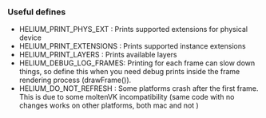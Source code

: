 ### Useful defines ###
- HELIUM_PRINT_PHYS_EXT : Prints supported extensions for physical device
- HELIUM_PRINT_EXTENSIONS : Prints supported instance extensions
- HELIUM_PRINT_LAYERS : Prints available layers
- HELIUM_DEBUG_LOG_FRAMES: Printing for each frame can slow down things, so define this when you need debug prints inside the frame rendering process (drawFrame()).
- HELIUM_DO_NOT_REFRESH : Some platforms crash after the first frame. This is due to some moltenVK incompatibility (same code with no changes works on other platforms, both mac and not )